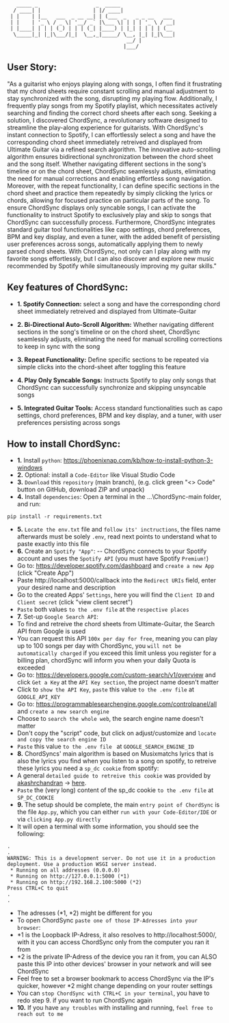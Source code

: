 ```
   _____ _                   _  _____                  
  / ____| |                 | |/ ____|                 
 | |    | |__   ___  _ __ __| | (___  _   _ _ __   ___ 
 | |    | '_ \ / _ \| '__/ _` |\___ \| | | | '_ \ / __|
 | |____| | | | (_) | | | (_| |____) | |_| | | | | (__ 
  \_____|_| |_|\___/|_|  \__,_|_____/ \__, |_| |_|\___|
                                       __/ |           
                                      |___/  
```

## User Story:
"As a guitarist who enjoys playing along with songs, I often find it frustrating that my chord sheets require constant scrolling and manual adjustment to stay synchronized with the song, disrupting my playing flow. Additionally, I frequently play songs from my Spotify playlist, which necessitates actively searching and finding the correct chord sheets after each song. Seeking a solution, I discovered ChordSync, a revolutionary software designed to streamline the play-along experience for guitarists. With ChordSync's instant connection to Spotify, I can effortlessly select a song and have the corresponding chord sheet immediately retreived and displayed from Ultimate Guitar via a refined search algorithm. The innovative auto-scrolling algorithm ensures bidirectional synchronization between the chord sheet and the song itself. Whether navigating different sections in the song's timeline or on the chord sheet, ChordSync seamlessly adjusts, eliminating the need for manual corrections and enabling effortless song navigation. Moreover, with the repeat functionality, I can define specific sections in the chord sheet and practice them repeatedly by simply clicking the lyrics or chords, allowing for focused practice on particular parts of the song. To ensure ChordSync displays only syncable songs, I can activate the functionality to instruct Spotify to exclusively play and skip to songs that ChordSync can successfully process. Furthermore, ChordSync integrates standard guitar tool functionalities like capo settings, chord preferences, BPM and key display, and even a tuner, with the added benefit of persisting user preferences across songs, automatically applying them to newly parsed chord sheets. With ChordSync, not only can I play along with my favorite songs effortlessly, but I can also discover and explore new music recommended by Spotify while simultaneously improving my guitar skills."

## Key features of ChordSync:
- **1. Spotify Connection:** select a song and have the corresponding chord sheet immediately retreived and displayed from Ultimate-Guitar

- **2. Bi-Directional Auto-Scroll Algorithm:** Whether navigating different sections in the song's timeline or on the chord sheet, ChordSync seamlessly adjusts, eliminating the need for manual scrolling corrections to keep in sync with the song

- **3. Repeat Functionality:** Define specific sections to be repeated via simple clicks into the chord-sheet after toggling this feature

- **4. Play Only Syncable Songs:** Instructs Spotify to play only songs that ChordSync can successfully synchronize and skipping unsyncable songs

- **5. Integrated Guitar Tools:** Access standard functionalities such as capo settings, chord preferences, BPM and key display, and a tuner, with user preferences persisting across songs 

## How to install ChordSync:
- **1.** Install `python`: https://phoenixnap.com/kb/how-to-install-python-3-windows
- **2.** Optional: install a `Code-Editor` like Visual Studio Code
- **3.** `Download` this `repository` (main branch), (e.g. click green "<> Code" button on GitHub, download ZIP and unpack)
- **4.** Install `dependencies`: Open a terminal in the ...\ChordSync-main folder, and run:
```
pip install -r requirements.txt
```
- **5.** `Locate the env.txt` file and `follow its' inctructions`, the files name afterwards must be solely `.env`, read next points to understand what
to paste exactly into this file
- **6.** Create an `Spotify "App"`:
-- ChordSync connects to your Spotify account and uses the `Spotify API` (you must have Spotify `Premium!`)
- Go to: https://developer.spotify.com/dashboard and `create a new App` (click "Create App")
- Paste http://localhost:5000/callback into the `Redirect URIs` field, enter your desired name and description
- Go to the created Apps' `Settings`, here you will find the `Client ID` and `Client secret` (click "view client secret")
- `Paste` both values `to the .env file` at the `respective places`
- **7.** Set-up `Google Search API`:
- To find and retreive the chord sheets from Ultimate-Guitar, the Search API from Google is used
- You can request this API `100x per day for free`, meaning you can play up to 100 songs per day with ChordSync, you `will not be automatically charged` if you exceed this limit unless you register for a billing plan, chordSync will inform you when your daily Quota is exceeded
- Go to: https://developers.google.com/custom-search/v1/overview and click `Get a Key` at the `API Key section`, the project name doesn't matter
- Click to `show the API Key`, `paste` this value `to the .env file` at `GOOGLE_API_KEY`
- Go to: https://programmablesearchengine.google.com/controlpanel/all and `create a new search engine`
- Choose to `search the whole web`, the search engine name doesn't matter
- Don't copy the "script" code, but click on adjust/customize and `locate and copy the search engine ID`
- `Paste` this value `to the .env file ` at `GOOGLE_SEARCH_ENGINE_ID`
- **8.** ChordSyncs' main algorithm is based on Musixmatchs lyrics that is also the lyrics you find when you listen to a song on spotify,
to retreive these lyrics you need a `sp_dc cookie` from spotify:
- A general `detailed guide to retreive this cookie` was provided by [akashrchandran](https://github.com/akashrchandran/akashrchandran) -> [here](https://github.com/akashrchandran/syrics/wiki/Finding-sp_dc).
- `Paste` the (very long) content of the sp_dc cookie `to the .env file` at `SP_DC_COOKIE`
- **9.** The setup should be complete, the main `entry point of ChordSync` is the file `App.py`, which you can either `run with your Code-Editor/IDE` or via `clicking App.py directly`
- It will open a terminal with some information, you should see the following:
```
.
.
WARNING: This is a development server. Do not use it in a production deployment. Use a production WSGI server instead.
 * Running on all addresses (0.0.0.0)
 * Running on http://127.0.0.1:5000 (*1)
 * Running on http://192.168.2.100:5000 (*2)
Press CTRL+C to quit
.
.
```
- The adresses (*1, *2) might be different for you
- To open ChordSync `paste one of those IP-Adresses into your browser`:
- *1 is the Loopback IP-Adress, it also resolves to http://localhost:5000/, with it you can access ChordSync only from the computer you ran it from
- *2 is the private IP-Adress of the device you ran it from, you can ALSO paste this IP into other devices' browser in your network and will see ChordSync
- Feel free to set a browser bookmark to access ChordSync via the IP's quicker, however *2 might change depending on your router settings
- You can `stop ChordSync with CTRL+C in your terminal`, you have to redo step 9. if you want to run ChordSync again
- **10.** If you have `any troubles` with installing and running, `feel free to reach out to me`

